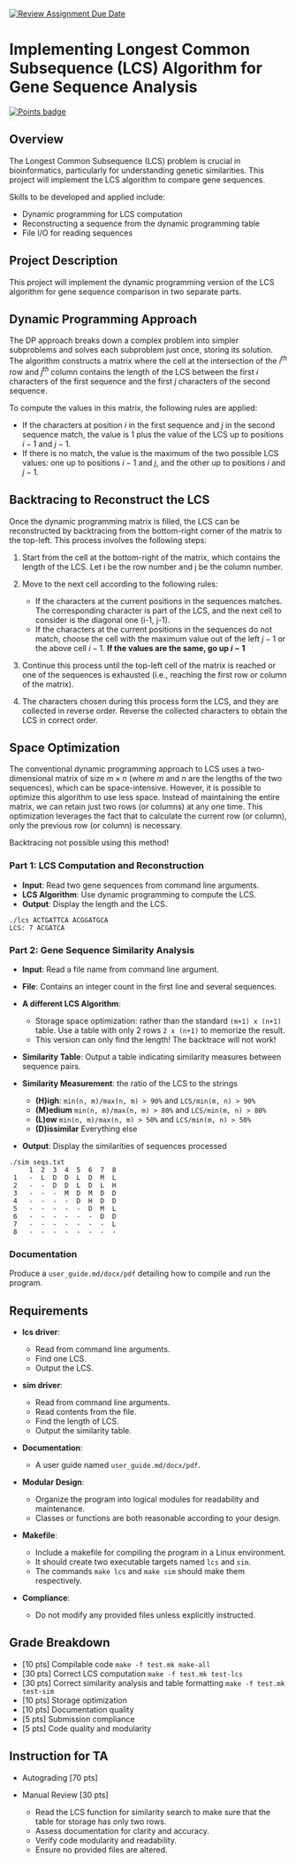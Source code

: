 [![Review Assignment Due Date](https://classroom.github.com/assets/deadline-readme-button-24ddc0f5d75046c5622901739e7c5dd533143b0c8e959d652212380cedb1ea36.svg)](https://classroom.github.com/a/hMNYkiY_)
# Implementing Longest Common Subsequence (LCS) Algorithm for Gene Sequence Analysis
[![Points badge](../../blob/badges/.github/badges/points.svg)](../../actions)

## Overview

The Longest Common Subsequence (LCS) problem is crucial in bioinformatics,
particularly for understanding genetic similarities. This project will
implement the LCS algorithm to compare gene sequences.

Skills to be developed and applied include:

+ Dynamic programming for LCS computation
+ Reconstructing a sequence from the dynamic programming table
+ File I/O for reading sequences

## Project Description

This project will implement the dynamic programming version of the LCS
algorithm for gene sequence comparison in two separate parts.

Dynamic Programming Approach
----------------------------

The DP approach breaks down a complex problem into simpler subproblems and
solves each subproblem just once, storing its solution. The algorithm
constructs a matrix where the cell at the intersection of the $i^{th}$ row
and $j^{th}$ column contains the length of the LCS between the first $i$
characters of the first sequence and the first $j$ characters of the second
sequence.

To compute the values in this matrix, the following rules are applied:

- If the characters at position $i$ in the first sequence and $j$ in the
  second sequence match, the value is 1 plus the value of the LCS up to
  positions $i-1$ and $j-1$.
- If there is no match, the value is the maximum of the two possible LCS values:
  one up to positions $i-1$ and $j$, and the other up to positions $i$
  and $j-1$.

Backtracing to Reconstruct the LCS
-----------------------------------
Once the dynamic programming matrix is filled, the LCS can be reconstructed by
backtracing from the bottom-right corner of the matrix to the top-left. This
process involves the following steps:

1. Start from the cell at the bottom-right of the matrix, which contains the
   length of the LCS. Let i be the row number and j be the column number.
2. Move to the next cell according to the following rules:

   - If the characters at the current positions in the sequences matches. The
     corresponding character is part of the LCS, and the next cell to consider
     is the diagonal one (i-1, j-1).
   - If the characters at the current positions in the sequences do not match,
     choose the cell with the maximum value out of the left $j-1$ or the above
     cell $i-1$. **If the values are the same, go up $i-1$**

3. Continue this process until the top-left cell of the matrix is reached or
   one of the sequences is exhausted (i.e., reaching the first row or column of
   the matrix).
4. The characters chosen during this process form the LCS, and they are
   collected in reverse order. Reverse the collected characters to obtain the
   LCS in correct order.

Space Optimization
------------------
The conventional dynamic programming approach to LCS uses a two-dimensional
matrix of size $m \times n$ (where $m$ and $n$ are the lengths of the two
sequences), which can be space-intensive. However, it is possible to optimize
this algorithm to use less space. Instead of maintaining the entire matrix, we
can retain just two rows (or columns) at any one time. This optimization
leverages the fact that to calculate the current row (or column), only the
previous row (or column) is necessary.

Backtracing not possible using this method!

### Part 1: LCS Computation and Reconstruction

- **Input**: Read two gene sequences from command line arguments.
- **LCS Algorithm**: Use dynamic programming to compute the LCS.
- **Output**: Display the length and the LCS.

```
./lcs ACTGATTCA ACGGATGCA
LCS: 7 ACGATCA
```

### Part 2: Gene Sequence Similarity Analysis
- **Input**: Read a file name from command line argument.
- **File**: Contains an integer count in the first line and several sequences.
- **A different LCS Algorithm**:

  - Storage space optimization: rather than the standard `(m+1) x (n+1)` table.
    Use a table with only 2 rows `2 x (n+1)` to memorize the result.
  - This version can only find the length! The backtrace will not work!

- **Similarity Table**: Output a table indicating similarity measures between
  sequence pairs.
- **Similarity Measurement**: the ratio of the LCS to the strings

  - **(H)igh**:  `min(n, m)/max(n, m) > 90%` and `LCS/min(m, n) > 90%`
  - **(M)edium** `min(n, m)/max(n, m) > 80%` and `LCS/min(m, n) > 80%`
  - **(L)ow** `min(n, m)/max(n, m) > 50%` and `LCS/min(m, n) > 50%`
  - **(D)issimilar** Everything else

- **Output**: Display the similarities of sequences processed

```
./sim seqs.txt
     1  2  3  4  5  6  7  8
 1   -  L  D  D  L  D  M  L
 2   -  -  D  D  L  D  L  H
 3   -  -  -  M  D  M  D  D
 4   -  -  -  -  D  H  D  D
 5   -  -  -  -  -  D  M  L
 6   -  -  -  -  -  -  D  D
 7   -  -  -  -  -  -  -  L
 8   -  -  -  -  -  -  -  -
```

### Documentation

Produce a `user_guide.md/docx/pdf` detailing how to compile and run the
program.

## Requirements
- **lcs driver**:
  * Read from command line arguments.
  * Find one LCS.
  * Output the LCS.

- **sim driver**:
  * Read from command line arguments.
  * Read contents from the file.
  * Find the length of LCS.
  * Output the similarity table.

- **Documentation**:
  * A user guide named `user_guide.md/docx/pdf`.

- **Modular Design**:
  * Organize the program into logical modules for readability and maintenance.
  * Classes or functions are both reasonable according to your design.

- **Makefile**:
  * Include a makefile for compiling the program in a Linux environment.
  * It should create two executable targets named `lcs` and `sim`.
  * The commands `make lcs` and `make sim` should make them respectively.

- **Compliance**:
  * Do not modify any provided files unless explicitly instructed.

## Grade Breakdown

+ [10 pts] Compilable code `make -f test.mk make-all`
+ [30 pts] Correct LCS computation `make -f test.mk test-lcs`
+ [30 pts] Correct similarity analysis and table formatting `make -f test.mk
  test-sim`
+ [10 pts] Storage optimization
+ [10 pts] Documentation quality
+ [5 pts] Submission compliance
+ [5 pts] Code quality and modularity

## Instruction for TA

+ Autograding [70 pts]
+ Manual Review [30 pts]

  * Read the LCS function for similarity search to make sure that the table for
    storage has only two rows.
  * Assess documentation for clarity and accuracy.
  * Verify code modularity and readability.
  * Ensure no provided files are altered.
